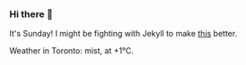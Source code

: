 ### Hi there :wave:

It's Sunday! I might be fighting with Jekyll to make [this](https://swissclubtoronto.ca) better.

Weather in Toronto: mist, at +1°C.
